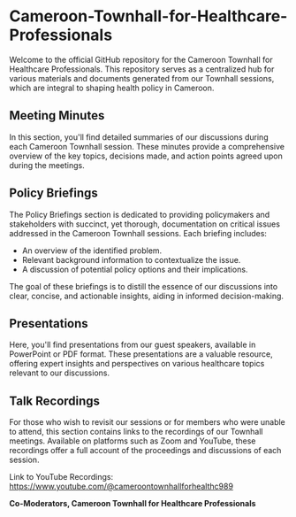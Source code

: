 # Cameroon-Townhall-for-Healthcare-Professionals

Welcome to the official GitHub repository for the Cameroon Townhall for Healthcare Professionals. This repository serves as a centralized hub for various materials and documents generated from our Townhall sessions, which are integral to shaping health policy in Cameroon.

## Meeting Minutes
In this section, you'll find detailed summaries of our discussions during each Cameroon Townhall session. These minutes provide a comprehensive overview of the key topics, decisions made, and action points agreed upon during the meetings.

## Policy Briefings
The Policy Briefings section is dedicated to providing policymakers and stakeholders with succinct, yet thorough, documentation on critical issues addressed in the Cameroon Townhall sessions. Each briefing includes:
- An overview of the identified problem.
- Relevant background information to contextualize the issue.
- A discussion of potential policy options and their implications.

The goal of these briefings is to distill the essence of our discussions into clear, concise, and actionable insights, aiding in informed decision-making.

## Presentations
Here, you'll find presentations from our guest speakers, available in PowerPoint or PDF format. These presentations are a valuable resource, offering expert insights and perspectives on various healthcare topics relevant to our discussions.

## Talk Recordings
For those who wish to revisit our sessions or for members who were unable to attend, this section contains links to the recordings of our Townhall meetings. Available on platforms such as Zoom and YouTube, these recordings offer a full account of the proceedings and discussions of each session.

Link to YouTube Recordings: https://www.youtube.com/@cameroontownhallforhealthc989



**Co-Moderators, Cameroon Townhall for Healthcare Professionals**
